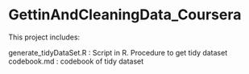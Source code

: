 GettinAndCleaningData_Coursera
==============================
This project includes:

generate_tidyDataSet.R : Script in R. Procedure to get tidy dataset
codebook.md : codebook of tidy dataset
